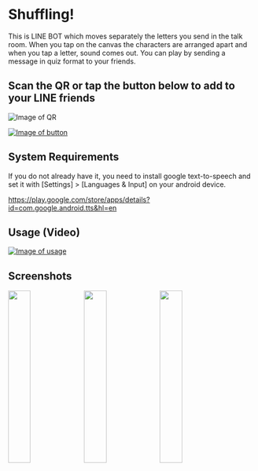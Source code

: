 # Shuffling!
This is LINE BOT which moves separately the letters you send in the talk room.
When you tap on the canvas the characters are arranged apart and when you tap a letter, sound comes out.
You can play by sending a message in quiz format to your friends.
 
 
##  Scan the QR or tap the button below to add to your LINE friends
![Image of QR](https://snst-lab.github.io/shuffling/public/assets/img/qr.png)
 
[![Image of button](https://scdn.line-apps.com/n/line_add_friends/btn/ja.png)](https://line.me/R/ti/p/%40lrz2407g)
 

## System Requirements
If you do not already have it, you need to install google text-to-speech and set it with [Settings] > [Languages & Input] on your android device.

https://play.google.com/store/apps/details?id=com.google.android.tts&hl=en

##  Usage (Video)
[![Image of usage](https://snst-lab.github.io/shuffling/public/assets/img/usage.jpg)](https://www.youtube.com/watch?v=pzyNgw_JXFU)

##  Screenshots
<img align="left" width="30%" src="https://snst-lab.github.io/shuffling/public/assets/img/screenshot1.jpg">
<img align="left" width="30%" src="https://snst-lab.github.io/shuffling/public/assets/img/screenshot2.jpg">
<img align="left" width="30%" src="https://snst-lab.github.io/shuffling/public/assets/img/screenshot3.jpg">

